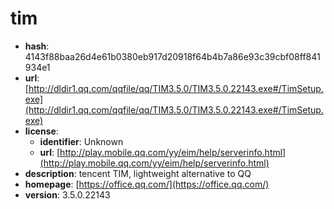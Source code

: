 # tim

- **hash**: 4143f88baa26d4e61b0380eb917d20918f64b4b7a86e93c39cbf08ff841934e1
- **url**: [http://dldir1.qq.com/qqfile/qq/TIM3.5.0/TIM3.5.0.22143.exe#/TimSetup.exe](http://dldir1.qq.com/qqfile/qq/TIM3.5.0/TIM3.5.0.22143.exe#/TimSetup.exe)
- **license**:
  - **identifier**: Unknown
  - **url**: [http://play.mobile.qq.com/yy/eim/help/serverinfo.html](http://play.mobile.qq.com/yy/eim/help/serverinfo.html)
- **description**: tencent TIM, lightweight alternative to QQ
- **homepage**: [https://office.qq.com/](https://office.qq.com/)
- **version**: 3.5.0.22143

